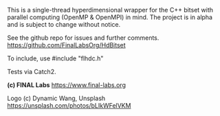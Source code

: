 This is a single-thread hyperdimensional wrapper for the C++ bitset with parallel computing (OpenMP & OpenMPI) in mind.
The project is in alpha and is subject to change without notice.

See the github repo for issues and further comments.
https://github.com/FinalLabsOrg/HdBitset

To include, use #include "flhdc.h"

Tests via Catch2.

**(c) FINAL Labs**
https://www.final-labs.org

Logo (c) Dynamic Wang, Unsplash
https://unsplash.com/photos/bLIkWFelVKM
